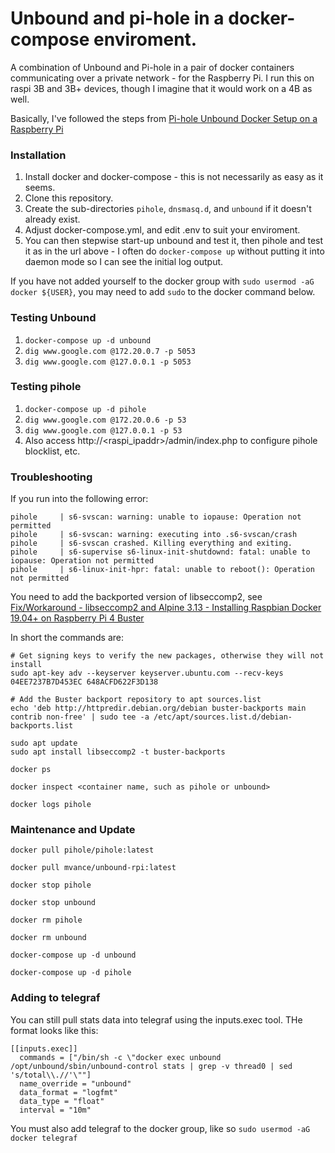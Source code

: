 # Unbound and pi-hole in a docker-compose enviroment.
A combination of Unbound and Pi-hole in a pair of docker containers communicating over a private network - for the Raspberry Pi.  I run this on raspi 3B and 3B+ devices, though I imagine that it would work on a 4B as well.

Basically, I've followed the steps from [Pi-hole Unbound Docker Setup on a Raspberry Pi](https://www.xfelix.com/2020/09/pihole-unbound-docker-setup-on-raspberry-pi/)

### Installation

1. Install docker and docker-compose - this is not necessarily as easy as it seems.
2. Clone this repository.
3. Create the sub-directories `pihole`, `dnsmasq.d`, and `unbound` if it doesn't already exist.
4. Adjust docker-compose.yml, and edit .env to suit your enviroment.
5. You can then stepwise start-up unbound and test it, then pihole and test it as in the url above - I often do `docker-compose up` without putting it into daemon mode so I can see the initial log output.

If you have not added yourself to the docker group with `sudo usermod -aG docker ${USER}`, you may need to add `sudo` to the docker command below.

### Testing Unbound

1. `docker-compose up -d unbound`
2. `dig www.google.com @172.20.0.7 -p 5053`
3. `dig www.google.com @127.0.0.1 -p 5053`

### Testing pihole

1. `docker-compose up -d pihole`
2. `dig www.google.com @172.20.0.6 -p 53`
3. `dig www.google.com @127.0.0.1 -p 53`
4. Also access http://<raspi_ipaddr>/admin/index.php to configure pihole blocklist, etc.

### Troubleshooting

If you run into the following error:

```
pihole     | s6-svscan: warning: unable to iopause: Operation not permitted
pihole     | s6-svscan: warning: executing into .s6-svscan/crash
pihole     | s6-svscan crashed. Killing everything and exiting.
pihole     | s6-supervise s6-linux-init-shutdownd: fatal: unable to iopause: Operation not permitted
pihole     | s6-linux-init-hpr: fatal: unable to reboot(): Operation not permitted
```

You need to add the backported version of libseccomp2, see [Fix/Workaround - libseccomp2 and Alpine 3.13 - Installing Raspbian Docker 19.04+ on Raspberry Pi 4 Buster](https://blog.samcater.com/fix-workaround-rpi4-docker-libseccomp2-docker-20/)

In short the commands are:

```
# Get signing keys to verify the new packages, otherwise they will not install
sudo apt-key adv --keyserver keyserver.ubuntu.com --recv-keys 04EE7237B7D453EC 648ACFD622F3D138

# Add the Buster backport repository to apt sources.list
echo 'deb http://httpredir.debian.org/debian buster-backports main contrib non-free' | sudo tee -a /etc/apt/sources.list.d/debian-backports.list

sudo apt update
sudo apt install libseccomp2 -t buster-backports
```

`docker ps`


`docker inspect <container name, such as pihole or unbound>`

`docker logs pihole`

### Maintenance and Update

`docker pull pihole/pihole:latest`

`docker pull mvance/unbound-rpi:latest`

`docker stop pihole`

`docker stop unbound`

`docker rm pihole`

`docker rm unbound`

`docker-compose up -d unbound`

`docker-compose up -d pihole`

### Adding to telegraf

You can still pull stats data into telegraf using the inputs.exec tool.  THe format looks like this:

```
[[inputs.exec]]
  commands = ["/bin/sh -c \"docker exec unbound /opt/unbound/sbin/unbound-control stats | grep -v thread0 | sed 's/total\\.//'\""]
  name_override = "unbound"
  data_format = "logfmt"
  data_type = "float"
  interval = "10m"
```

You must also add telegraf to the docker group, like so `sudo usermod -aG docker telegraf`


